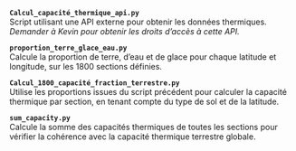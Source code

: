 
**`Calcul_capacité_thermique_api.py`**  
   Script utilisant une API externe pour obtenir les données thermiques.  
   *Demander à Kevin pour obtenir les droits d’accès à cette API.*

**`proportion_terre_glace_eau.py`**  
Calcule la proportion de terre, d’eau et de glace pour chaque latitude et longitude, sur les 1800 sections définies.

**`Calcul_1800_capacité_fraction_terrestre.py`**  
Utilise les proportions issues du script précédent pour calculer la capacité thermique par section, en tenant compte du type de sol et de la latitude.

**`sum_capacity.py`**  
Calcule la somme des capacités thermiques de toutes les sections pour vérifier la cohérence avec la capacité thermique terrestre globale.
